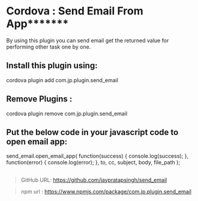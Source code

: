 # **********Cordova : Send Email From App***************** 

By using this plugin you can send email get the returned value for performing other task one by one.


## Install this plugin using:

cordova plugin add com.jp.plugin.send_email



## Remove Plugins :

cordova plugin remove com.jp.plugin.send_email



## Put the below code in your javascript code to open email app: 

send_email.open_email_app(
	function(success)
	{
            console.log(success);
        }, 
	function(error)
	{
            console.log(error);
        },
	to, cc, subject, body, file_path
    );


##



> GitHub URL:   https://github.com/jaypratapsingh/send_email

> npm url :     https://www.npmjs.com/package/com.jp.plugin.send_email
